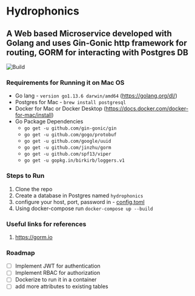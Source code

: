 Hydrophonics
===========
## A Web based Microservice developed with Golang and  uses Gin-Gonic http framework for routing, GORM for interacting with Postgres DB

![Build](https://github.com/pavankumar-go/hydrophonics/workflows/Build/badge.svg?branch=master)

### Requirements for Running it on Mac OS
* Go lang - `version go1.13.6 darwin/amd64` (https://golang.org/dl/)
* Postgres for Mac - `brew install postgresql`
* Docker for Mac or Docker Desktop (https://docs.docker.com/docker-for-mac/install)
* Go Package Dependencies 
	* `go get -u github.com/gin-gonic/gin`
	* `go get -u github.com/gogo/protobuf`
	* `go get -u github.com/google/uuid`
	* `go get -u github.com/jinzhu/gorm`
	* `go get -u github.com/spf13/viper`
	* `go get -u gopkg.in/birkirb/loggers.v1`

### Steps to Run 
1. Clone the repo 
2. Create a database in Postgres named `hydrophonics`
3. configure your host, port, password in - [config.toml](hack/config/config.toml)
3. Using docker-compose run `docker-compose up --build`

### Useful links for references
1. https://gorm.io

### Roadmap
- [ ] Implement JWT for authentication 
- [ ] Implement RBAC for authorization
- [ ] Dockerize to run it in a container
- [ ] add more attributes to existing tables
